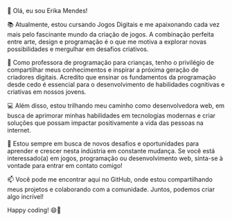 👋 Olá, eu sou Erika Mendes!

📚 Atualmente, estou cursando Jogos Digitais e me apaixonando cada vez mais pelo fascinante mundo da criação de jogos. A combinação perfeita entre arte, design e programação é o que me motiva a explorar novas possibilidades e mergulhar em desafios criativos.

👧 Como professora de programação para crianças, tenho o privilégio de compartilhar meus conhecimentos e inspirar a próxima geração de criadores digitais. Acredito que ensinar os fundamentos da programação desde cedo é essencial para o desenvolvimento de habilidades cognitivas e criativas em nossos jovens.

💻 Além disso, estou trilhando meu caminho como desenvolvedora web, em busca de aprimorar minhas habilidades em tecnologias modernas e criar soluções que possam impactar positivamente a vida das pessoas na internet.

🚀 Estou sempre em busca de novos desafios e oportunidades para aprender e crescer nesta indústria em constante mudança. Se você está interessado(a) em jogos, programação ou desenvolvimento web, sinta-se à vontade para entrar em contato comigo!

📫 Você pode me encontrar aqui no GitHub, onde estou compartilhando meus projetos e colaborando com a comunidade. Juntos, podemos criar algo incrível!

Happy coding! 😄🎉
